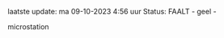 laatste update: 
ma 09-10-2023  4:56   uur 
Status: FAALT - geel - 
<div class="service R">microstation</div>